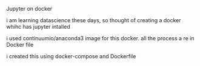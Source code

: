 Jupyter on docker

i am learning datascience these days, so thought of creating a docker whihc has jupyter intalled

i used continuumio/anaconda3 image for this docker. all the process a re in Docker file

i created this using docker-compose and Dockerfile
